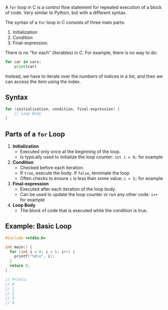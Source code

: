 A `for` loop in C is a control flow statement for repeated execution of a block of code. Very similar to Python, but with a different syntax.

The syntax of a `for` loop in C consists of three main parts:

1. Initialization
2. Condition
3. Final-expression.

There is no "for each" (iterables) in C. For example, there is no way to do:

```python
for car in cars:
    print(car)
```

Instead, we have to iterate over the numbers of indices in a list, and then we can access the item using the index.

## Syntax

```c
for (initialization; condition; final-expression) {
    // Loop Body
}
```

## Parts of a `for` Loop

1. **Initialization**
    - Executed only once at the beginning of the loop.
    - Is typically used to initialize the loop counter: `int i = 0;` for example
2. **Condition**
    - Checked before each iteration.
    - If `true`, execute the body. If `false`, terminate the loop
    - Often checks to ensure `i` is less than some value: `i < 5;` for example
3. **Final-expression**
    - Executed after each iteration of the loop body.
    - Can be used to update the loop counter or run any other code: `i++` for example
4. **Loop Body**
    - The block of code that is executed while the condition is true.

## Example: Basic Loop

```c
#include <stdio.h>

int main() {
  for (int i = 0; i < 5; i++) {
    printf("%d\n", i);
  }
  return 0;
}

// Prints:
// 0
// 1
// 2
// 3
// 4
```